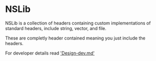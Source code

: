 # NSLib

NSLib is a collection of headers containing custom implementations of standard headers, include string, vector, and file.

These are completly header contained meaning you just include the headers.

For developer details read ['Design-dev.md'](docs/Design-dev.md)
